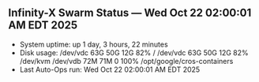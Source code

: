 ## Infinity-X Swarm Status — Wed Oct 22 02:00:01 AM EDT 2025
- System uptime: up 1 day, 3 hours, 22 minutes
- Disk usage:
/dev/vdc         63G   50G   12G  82% /
/dev/vdc         63G   50G   12G  82% /dev/kvm
/dev/vdb         72M   71M     0 100% /opt/google/cros-containers
- Last Auto-Ops run: Wed Oct 22 02:00:01 AM EDT 2025
